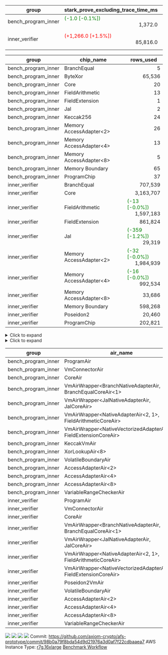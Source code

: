 | group | stark_prove_excluding_trace_time_ms | total_cells | total_cells_used | total_proof_time_ms | trace_gen_time_ms | verify_program_compile_ms |
| --- | --- | --- | --- | --- | --- | --- |
| bench_program_inner | <span style="color: green">(-1.0 [-0.1%])</span> <div style='text-align: right'>1,372.0</div>  | <div style='text-align: right'>1,916,688</div>  | <div style='text-align: right'>145,728</div>  | <span style="color: green">(-1.0 [-0.1%])</span> <div style='text-align: right'>1,394.0</div>  | <div style='text-align: right'>22.0</div>  |  |
| inner_verifier | <span style="color: red">(+1,266.0 [+1.5%])</span> <div style='text-align: right'>85,816.0</div>  | <div style='text-align: right'>715,194,392</div>  | <span style="color: green">(-4,540 [-0.0%])</span> <div style='text-align: right'>328,188,227</div>  | <span style="color: red">(+1,574.0 [+1.6%])</span> <div style='text-align: right'>99,450.0</div>  | <span style="color: red">(+308.0 [+2.3%])</span> <div style='text-align: right'>13,634.0</div>  | <span style="color: green">(-557.0 [-1.2%])</span> <div style='text-align: right'>45,978.0</div>  |

| group | chip_name | rows_used |
| --- | --- | --- |
| bench_program_inner | BranchEqual | <div style='text-align: right'>5</div>  |
| bench_program_inner | ByteXor | <div style='text-align: right'>65,536</div>  |
| bench_program_inner | Core | <div style='text-align: right'>20</div>  |
| bench_program_inner | FieldArithmetic | <div style='text-align: right'>13</div>  |
| bench_program_inner | FieldExtension | <div style='text-align: right'>1</div>  |
| bench_program_inner | Jal | <div style='text-align: right'>2</div>  |
| bench_program_inner | Keccak256 | <div style='text-align: right'>24</div>  |
| bench_program_inner | Memory AccessAdapter<2> | <div style='text-align: right'>26</div>  |
| bench_program_inner | Memory AccessAdapter<4> | <div style='text-align: right'>13</div>  |
| bench_program_inner | Memory AccessAdapter<8> | <div style='text-align: right'>5</div>  |
| bench_program_inner | Memory Boundary | <div style='text-align: right'>65</div>  |
| bench_program_inner | ProgramChip | <div style='text-align: right'>37</div>  |
| inner_verifier | BranchEqual | <div style='text-align: right'>707,539</div>  |
| inner_verifier | Core | <div style='text-align: right'>3,163,707</div>  |
| inner_verifier | FieldArithmetic | <span style="color: green">(-13 [-0.0%])</span> <div style='text-align: right'>1,597,183</div>  |
| inner_verifier | FieldExtension | <div style='text-align: right'>861,824</div>  |
| inner_verifier | Jal | <span style="color: green">(-359 [-1.2%])</span> <div style='text-align: right'>29,319</div>  |
| inner_verifier | Memory AccessAdapter<2> | <span style="color: green">(-32 [-0.0%])</span> <div style='text-align: right'>1,984,939</div>  |
| inner_verifier | Memory AccessAdapter<4> | <span style="color: green">(-16 [-0.0%])</span> <div style='text-align: right'>992,534</div>  |
| inner_verifier | Memory AccessAdapter<8> | <div style='text-align: right'>33,686</div>  |
| inner_verifier | Memory Boundary | <div style='text-align: right'>598,268</div>  |
| inner_verifier | Poseidon2 | <div style='text-align: right'>20,460</div>  |
| inner_verifier | ProgramChip | <div style='text-align: right'>202,821</div>  |

<details>
<summary>Click to expand</summary>

| group | dsl_ir | opcode | frequency |
| --- | --- | --- | --- |
| bench_program_inner |  | JAL | <div style='text-align: right'>1</div>  |
| bench_program_inner |  | STOREW | <div style='text-align: right'>2</div>  |
| bench_program_inner | AddE | FE4ADD | <div style='text-align: right'>1</div>  |
| bench_program_inner | AddF | ADD | <div style='text-align: right'>1</div>  |
| bench_program_inner | AddVI | ADD | <div style='text-align: right'>6</div>  |
| bench_program_inner | Alloc | ADD | <div style='text-align: right'>2</div>  |
| bench_program_inner | Alloc | LOADW | <div style='text-align: right'>2</div>  |
| bench_program_inner | Alloc | MUL | <div style='text-align: right'>2</div>  |
| bench_program_inner | For | ADD | <div style='text-align: right'>2</div>  |
| bench_program_inner | For | BNE | <div style='text-align: right'>3</div>  |
| bench_program_inner | For | JAL | <div style='text-align: right'>1</div>  |
| bench_program_inner | For | STOREW | <div style='text-align: right'>1</div>  |
| bench_program_inner | IfEqI | BNE | <div style='text-align: right'>2</div>  |
| bench_program_inner | ImmE | STOREW | <div style='text-align: right'>8</div>  |
| bench_program_inner | ImmF | STOREW | <div style='text-align: right'>2</div>  |
| bench_program_inner | ImmV | STOREW | <div style='text-align: right'>3</div>  |
| bench_program_inner | Keccak256 | KECCAK256 | <div style='text-align: right'>1</div>  |
| bench_program_inner | StoreV | STOREW2 | <div style='text-align: right'>2</div>  |
| inner_verifier |  | JAL | <div style='text-align: right'>1</div>  |
| inner_verifier |  | STOREW | <div style='text-align: right'>2</div>  |
| inner_verifier | AddE | FE4ADD | <div style='text-align: right'>228,553</div>  |
| inner_verifier | AddEFFI | LOADW | <div style='text-align: right'>132</div>  |
| inner_verifier | AddEFFI | STOREW | <div style='text-align: right'>396</div>  |
| inner_verifier | AddEFI | ADD | <div style='text-align: right'>220</div>  |
| inner_verifier | AddEI | ADD | <div style='text-align: right'>67,576</div>  |
| inner_verifier | AddFI | ADD | <span style="color: green">(-13 [-0.1%])</span> <div style='text-align: right'>13,606</div>  |
| inner_verifier | AddV | ADD | <div style='text-align: right'>6,239</div>  |
| inner_verifier | AddVI | ADD | <div style='text-align: right'>279,098</div>  |
| inner_verifier | Alloc | ADD | <div style='text-align: right'>24,510</div>  |
| inner_verifier | Alloc | LOADW | <div style='text-align: right'>24,510</div>  |
| inner_verifier | Alloc | MUL | <div style='text-align: right'>14,809</div>  |
| inner_verifier | AssertEqE | BNE | <div style='text-align: right'>140</div>  |
| inner_verifier | AssertEqEI | BNE | <div style='text-align: right'>4</div>  |
| inner_verifier | AssertEqF | BNE | <div style='text-align: right'>4,054</div>  |
| inner_verifier | AssertEqV | BNE | <div style='text-align: right'>1,204</div>  |
| inner_verifier | AssertEqVI | BNE | <div style='text-align: right'>171</div>  |
| inner_verifier | CycleTrackerEnd | CT_END | <div style='text-align: right'>107,359</div>  |
| inner_verifier | CycleTrackerStart | CT_START | <div style='text-align: right'>107,359</div>  |
| inner_verifier | DivE | BBE4DIV | <div style='text-align: right'>199,465</div>  |
| inner_verifier | DivEIN | BBE4DIV | <div style='text-align: right'>36</div>  |
| inner_verifier | DivEIN | STOREW | <div style='text-align: right'>144</div>  |
| inner_verifier | DivFIN | DIV | <div style='text-align: right'>86</div>  |
| inner_verifier | For | ADD | <div style='text-align: right'>541,747</div>  |
| inner_verifier | For | BNE | <div style='text-align: right'>561,498</div>  |
| inner_verifier | For | JAL | <div style='text-align: right'>19,751</div>  |
| inner_verifier | For | LOADW | <div style='text-align: right'>1,029</div>  |
| inner_verifier | For | STOREW | <div style='text-align: right'>18,722</div>  |
| inner_verifier | HintBitsF | HINT_BITS | <div style='text-align: right'>22</div>  |
| inner_verifier | HintInputVec | HINT_INPUT | <div style='text-align: right'>9,701</div>  |
| inner_verifier | IfEq | BNE | <div style='text-align: right'>7,587</div>  |
| inner_verifier | IfEqI | BNE | <div style='text-align: right'>124,909</div>  |
| inner_verifier | IfEqI | JAL | <span style="color: green">(-359 [-3.6%])</span> <div style='text-align: right'>9,547</div>  |
| inner_verifier | IfNe | BEQ | <div style='text-align: right'>6,893</div>  |
| inner_verifier | IfNe | JAL | <div style='text-align: right'>20</div>  |
| inner_verifier | IfNeI | BEQ | <div style='text-align: right'>1,079</div>  |
| inner_verifier | ImmE | STOREW | <div style='text-align: right'>12,568</div>  |
| inner_verifier | ImmF | STOREW | <div style='text-align: right'>15,873</div>  |
| inner_verifier | ImmV | STOREW | <div style='text-align: right'>22,345</div>  |
| inner_verifier | LoadE | LOADW | <div style='text-align: right'>42,328</div>  |
| inner_verifier | LoadE | LOADW2 | <div style='text-align: right'>820,568</div>  |
| inner_verifier | LoadF | LOADW | <div style='text-align: right'>11,473</div>  |
| inner_verifier | LoadF | LOADW2 | <div style='text-align: right'>306,615</div>  |
| inner_verifier | LoadV | LOADW | <div style='text-align: right'>11,843</div>  |
| inner_verifier | LoadV | LOADW2 | <div style='text-align: right'>70,929</div>  |
| inner_verifier | MulE | BBE4MUL | <div style='text-align: right'>417,165</div>  |
| inner_verifier | MulEF | MUL | <div style='text-align: right'>1,716</div>  |
| inner_verifier | MulEFI | MUL | <div style='text-align: right'>1,440</div>  |
| inner_verifier | MulEI | BBE4MUL | <div style='text-align: right'>2,728</div>  |
| inner_verifier | MulEI | STOREW | <div style='text-align: right'>10,912</div>  |
| inner_verifier | MulF | MUL | <div style='text-align: right'>24,377</div>  |
| inner_verifier | MulFI | MUL | <div style='text-align: right'>14</div>  |
| inner_verifier | MulV | MUL | <div style='text-align: right'>682</div>  |
| inner_verifier | MulVI | MUL | <div style='text-align: right'>8,441</div>  |
| inner_verifier | NegE | MUL | <div style='text-align: right'>204</div>  |
| inner_verifier | Poseidon2CompressBabyBear | COMP_POS2 | <div style='text-align: right'>7,287</div>  |
| inner_verifier | Poseidon2PermuteBabyBear | PERM_POS2 | <div style='text-align: right'>13,173</div>  |
| inner_verifier | StoreE | STOREW | <div style='text-align: right'>11,268</div>  |
| inner_verifier | StoreE | STOREW2 | <div style='text-align: right'>12,500</div>  |
| inner_verifier | StoreF | STOREW | <div style='text-align: right'>13,388</div>  |
| inner_verifier | StoreF | STOREW2 | <div style='text-align: right'>104,210</div>  |
| inner_verifier | StoreHintWord | ADD | <div style='text-align: right'>195,671</div>  |
| inner_verifier | StoreHintWord | SHINTW | <div style='text-align: right'>206,054</div>  |
| inner_verifier | StoreV | STOREW | <div style='text-align: right'>1,424</div>  |
| inner_verifier | StoreV | STOREW2 | <div style='text-align: right'>25,463</div>  |
| inner_verifier | SubE | FE4SUB | <div style='text-align: right'>13,877</div>  |
| inner_verifier | SubEF | LOADW | <div style='text-align: right'>1,194,570</div>  |
| inner_verifier | SubEF | SUB | <div style='text-align: right'>398,190</div>  |
| inner_verifier | SubEFI | ADD | <div style='text-align: right'>1,256</div>  |
| inner_verifier | SubEI | ADD | <div style='text-align: right'>288</div>  |
| inner_verifier | SubV | SUB | <div style='text-align: right'>15,386</div>  |
| inner_verifier | SubVI | SUB | <div style='text-align: right'>1,270</div>  |
| inner_verifier | SubVIN | SUB | <div style='text-align: right'>357</div>  |

</details>

<details>
<summary>Click to expand</summary>

| group | air_name | dsl_ir | opcode | cells_used |
| --- | --- | --- | --- | --- |
| bench_program_inner | <JalNativeAdapterAir,JalCoreAir> |  | JAL | <div style='text-align: right'>10</div>  |
| bench_program_inner | Boundary |  | JAL | <div style='text-align: right'>19</div>  |
| bench_program_inner | Boundary |  | STOREW | <div style='text-align: right'>38</div>  |
| bench_program_inner | CoreAir |  | STOREW | <div style='text-align: right'>110</div>  |
| bench_program_inner | <NativeVectorizedAdapterAir<4>,FieldExtensionCoreAir> | AddE | FE4ADD | <div style='text-align: right'>40</div>  |
| bench_program_inner | AccessAdapter<2> | AddE | FE4ADD | <div style='text-align: right'>66</div>  |
| bench_program_inner | AccessAdapter<4> | AddE | FE4ADD | <div style='text-align: right'>39</div>  |
| bench_program_inner | Boundary | AddE | FE4ADD | <div style='text-align: right'>76</div>  |
| bench_program_inner | <NativeAdapterAir<2, 1>,FieldArithmeticCoreAir> | AddF | ADD | <div style='text-align: right'>30</div>  |
| bench_program_inner | Boundary | AddF | ADD | <div style='text-align: right'>19</div>  |
| bench_program_inner | <NativeAdapterAir<2, 1>,FieldArithmeticCoreAir> | AddVI | ADD | <div style='text-align: right'>180</div>  |
| bench_program_inner | Boundary | AddVI | ADD | <div style='text-align: right'>38</div>  |
| bench_program_inner | <NativeAdapterAir<2, 1>,FieldArithmeticCoreAir> | Alloc | ADD | <div style='text-align: right'>60</div>  |
| bench_program_inner | Boundary | Alloc | LOADW | <div style='text-align: right'>38</div>  |
| bench_program_inner | CoreAir | Alloc | LOADW | <div style='text-align: right'>110</div>  |
| bench_program_inner | <NativeAdapterAir<2, 1>,FieldArithmeticCoreAir> | Alloc | MUL | <div style='text-align: right'>60</div>  |
| bench_program_inner | <NativeAdapterAir<2, 1>,FieldArithmeticCoreAir> | For | ADD | <div style='text-align: right'>60</div>  |
| bench_program_inner | <BranchNativeAdapterAir,BranchEqualCoreAir<1>> | For | BNE | <div style='text-align: right'>69</div>  |
| bench_program_inner | <JalNativeAdapterAir,JalCoreAir> | For | JAL | <div style='text-align: right'>10</div>  |
| bench_program_inner | Boundary | For | STOREW | <div style='text-align: right'>19</div>  |
| bench_program_inner | CoreAir | For | STOREW | <div style='text-align: right'>55</div>  |
| bench_program_inner | <BranchNativeAdapterAir,BranchEqualCoreAir<1>> | IfEqI | BNE | <div style='text-align: right'>46</div>  |
| bench_program_inner | Boundary | ImmE | STOREW | <div style='text-align: right'>152</div>  |
| bench_program_inner | CoreAir | ImmE | STOREW | <div style='text-align: right'>440</div>  |
| bench_program_inner | Boundary | ImmF | STOREW | <div style='text-align: right'>38</div>  |
| bench_program_inner | CoreAir | ImmF | STOREW | <div style='text-align: right'>110</div>  |
| bench_program_inner | Boundary | ImmV | STOREW | <div style='text-align: right'>38</div>  |
| bench_program_inner | CoreAir | ImmV | STOREW | <div style='text-align: right'>165</div>  |
| bench_program_inner | AccessAdapter<2> | Keccak256 | KECCAK256 | <div style='text-align: right'>220</div>  |
| bench_program_inner | AccessAdapter<4> | Keccak256 | KECCAK256 | <div style='text-align: right'>130</div>  |
| bench_program_inner | AccessAdapter<8> | Keccak256 | KECCAK256 | <div style='text-align: right'>85</div>  |
| bench_program_inner | Boundary | Keccak256 | KECCAK256 | <div style='text-align: right'>722</div>  |
| bench_program_inner | KeccakVmAir | Keccak256 | KECCAK256 | <div style='text-align: right'>76,752</div>  |
| bench_program_inner | Boundary | StoreV | STOREW2 | <div style='text-align: right'>38</div>  |
| bench_program_inner | CoreAir | StoreV | STOREW2 | <div style='text-align: right'>110</div>  |
| inner_verifier | <JalNativeAdapterAir,JalCoreAir> |  | JAL | <div style='text-align: right'>10</div>  |
| inner_verifier | Boundary |  | JAL | <div style='text-align: right'>19</div>  |
| inner_verifier | Boundary |  | STOREW | <div style='text-align: right'>38</div>  |
| inner_verifier | CoreAir |  | STOREW | <div style='text-align: right'>110</div>  |
| inner_verifier | <NativeVectorizedAdapterAir<4>,FieldExtensionCoreAir> | AddE | FE4ADD | <div style='text-align: right'>9,142,120</div>  |
| inner_verifier | AccessAdapter<2> | AddE | FE4ADD | <div style='text-align: right'>1,111,968</div>  |
| inner_verifier | AccessAdapter<4> | AddE | FE4ADD | <div style='text-align: right'>657,072</div>  |
| inner_verifier | Boundary | AddE | FE4ADD | <div style='text-align: right'>2,070,848</div>  |
| inner_verifier | AccessAdapter<2> | AddEFFI | LOADW | <div style='text-align: right'>968</div>  |
| inner_verifier | AccessAdapter<4> | AddEFFI | LOADW | <div style='text-align: right'>1,144</div>  |
| inner_verifier | Boundary | AddEFFI | LOADW | <div style='text-align: right'>418</div>  |
| inner_verifier | CoreAir | AddEFFI | LOADW | <div style='text-align: right'>7,260</div>  |
| inner_verifier | AccessAdapter<2> | AddEFFI | STOREW | <div style='text-align: right'>968</div>  |
| inner_verifier | Boundary | AddEFFI | STOREW | <div style='text-align: right'>1,254</div>  |
| inner_verifier | CoreAir | AddEFFI | STOREW | <div style='text-align: right'>21,780</div>  |
| inner_verifier | <NativeAdapterAir<2, 1>,FieldArithmeticCoreAir> | AddEFI | ADD | <div style='text-align: right'>6,600</div>  |
| inner_verifier | AccessAdapter<2> | AddEFI | ADD | <div style='text-align: right'>792</div>  |
| inner_verifier | AccessAdapter<4> | AddEFI | ADD | <div style='text-align: right'>468</div>  |
| inner_verifier | Boundary | AddEFI | ADD | <div style='text-align: right'>2,128</div>  |
| inner_verifier | <NativeAdapterAir<2, 1>,FieldArithmeticCoreAir> | AddEI | ADD | <div style='text-align: right'>2,027,280</div>  |
| inner_verifier | AccessAdapter<2> | AddEI | ADD | <span style="color: green">(-176 [-0.0%])</span> <div style='text-align: right'>378,928</div>  |
| inner_verifier | AccessAdapter<4> | AddEI | ADD | <span style="color: green">(-104 [-0.0%])</span> <div style='text-align: right'>223,912</div>  |
| inner_verifier | Boundary | AddEI | ADD | <div style='text-align: right'>1,130,424</div>  |
| inner_verifier | <NativeAdapterAir<2, 1>,FieldArithmeticCoreAir> | AddFI | ADD | <span style="color: green">(-390 [-0.1%])</span> <div style='text-align: right'>408,180</div>  |
| inner_verifier | Boundary | AddFI | ADD | <div style='text-align: right'>456</div>  |
| inner_verifier | <NativeAdapterAir<2, 1>,FieldArithmeticCoreAir> | AddV | ADD | <div style='text-align: right'>187,170</div>  |
| inner_verifier | Boundary | AddV | ADD | <div style='text-align: right'>38</div>  |
| inner_verifier | <NativeAdapterAir<2, 1>,FieldArithmeticCoreAir> | AddVI | ADD | <div style='text-align: right'>8,372,940</div>  |
| inner_verifier | Boundary | AddVI | ADD | <div style='text-align: right'>14,915</div>  |
| inner_verifier | <NativeAdapterAir<2, 1>,FieldArithmeticCoreAir> | Alloc | ADD | <div style='text-align: right'>735,300</div>  |
| inner_verifier | Boundary | Alloc | LOADW | <div style='text-align: right'>1,653</div>  |
| inner_verifier | CoreAir | Alloc | LOADW | <div style='text-align: right'>1,348,050</div>  |
| inner_verifier | <NativeAdapterAir<2, 1>,FieldArithmeticCoreAir> | Alloc | MUL | <div style='text-align: right'>444,270</div>  |
| inner_verifier | AccessAdapter<2> | Alloc | MUL | <div style='text-align: right'>22</div>  |
| inner_verifier | AccessAdapter<4> | Alloc | MUL | <div style='text-align: right'>26</div>  |
| inner_verifier | <BranchNativeAdapterAir,BranchEqualCoreAir<1>> | AssertEqE | BNE | <div style='text-align: right'>3,220</div>  |
| inner_verifier | AccessAdapter<2> | AssertEqE | BNE | <div style='text-align: right'>770</div>  |
| inner_verifier | AccessAdapter<4> | AssertEqE | BNE | <div style='text-align: right'>455</div>  |
| inner_verifier | <BranchNativeAdapterAir,BranchEqualCoreAir<1>> | AssertEqEI | BNE | <div style='text-align: right'>92</div>  |
| inner_verifier | AccessAdapter<2> | AssertEqEI | BNE | <div style='text-align: right'>22</div>  |
| inner_verifier | AccessAdapter<4> | AssertEqEI | BNE | <div style='text-align: right'>13</div>  |
| inner_verifier | <BranchNativeAdapterAir,BranchEqualCoreAir<1>> | AssertEqF | BNE | <div style='text-align: right'>93,242</div>  |
| inner_verifier | <BranchNativeAdapterAir,BranchEqualCoreAir<1>> | AssertEqV | BNE | <div style='text-align: right'>27,692</div>  |
| inner_verifier | <BranchNativeAdapterAir,BranchEqualCoreAir<1>> | AssertEqVI | BNE | <div style='text-align: right'>3,933</div>  |
| inner_verifier | CoreAir | CycleTrackerEnd | CT_END | <div style='text-align: right'>5,904,745</div>  |
| inner_verifier | CoreAir | CycleTrackerStart | CT_START | <div style='text-align: right'>5,904,745</div>  |
| inner_verifier | <NativeVectorizedAdapterAir<4>,FieldExtensionCoreAir> | DivE | BBE4DIV | <div style='text-align: right'>7,978,600</div>  |
| inner_verifier | AccessAdapter<2> | DivE | BBE4DIV | <div style='text-align: right'>8,760,466</div>  |
| inner_verifier | AccessAdapter<4> | DivE | BBE4DIV | <div style='text-align: right'>5,176,639</div>  |
| inner_verifier | <NativeVectorizedAdapterAir<4>,FieldExtensionCoreAir> | DivEIN | BBE4DIV | <div style='text-align: right'>1,440</div>  |
| inner_verifier | AccessAdapter<2> | DivEIN | BBE4DIV | <div style='text-align: right'>1,474</div>  |
| inner_verifier | AccessAdapter<4> | DivEIN | BBE4DIV | <div style='text-align: right'>871</div>  |
| inner_verifier | Boundary | DivEIN | BBE4DIV | <div style='text-align: right'>456</div>  |
| inner_verifier | AccessAdapter<2> | DivEIN | STOREW | <div style='text-align: right'>517</div>  |
| inner_verifier | AccessAdapter<4> | DivEIN | STOREW | <div style='text-align: right'>143</div>  |
| inner_verifier | CoreAir | DivEIN | STOREW | <div style='text-align: right'>7,920</div>  |
| inner_verifier | <NativeAdapterAir<2, 1>,FieldArithmeticCoreAir> | DivFIN | DIV | <div style='text-align: right'>2,580</div>  |
| inner_verifier | <NativeAdapterAir<2, 1>,FieldArithmeticCoreAir> | For | ADD | <div style='text-align: right'>16,252,410</div>  |
| inner_verifier | <BranchNativeAdapterAir,BranchEqualCoreAir<1>> | For | BNE | <div style='text-align: right'>12,914,454</div>  |
| inner_verifier | <JalNativeAdapterAir,JalCoreAir> | For | JAL | <div style='text-align: right'>197,510</div>  |
| inner_verifier | AccessAdapter<2> | For | JAL | <div style='text-align: right'>473</div>  |
| inner_verifier | AccessAdapter<4> | For | JAL | <div style='text-align: right'>559</div>  |
| inner_verifier | Boundary | For | LOADW | <div style='text-align: right'>399</div>  |
| inner_verifier | CoreAir | For | LOADW | <div style='text-align: right'>56,595</div>  |
| inner_verifier | Boundary | For | STOREW | <div style='text-align: right'>969</div>  |
| inner_verifier | CoreAir | For | STOREW | <div style='text-align: right'>1,029,710</div>  |
| inner_verifier | CoreAir | HintBitsF | HINT_BITS | <div style='text-align: right'>1,210</div>  |
| inner_verifier | CoreAir | HintInputVec | HINT_INPUT | <div style='text-align: right'>533,555</div>  |
| inner_verifier | <BranchNativeAdapterAir,BranchEqualCoreAir<1>> | IfEq | BNE | <div style='text-align: right'>174,501</div>  |
| inner_verifier | <BranchNativeAdapterAir,BranchEqualCoreAir<1>> | IfEqI | BNE | <div style='text-align: right'>2,872,907</div>  |
| inner_verifier | <JalNativeAdapterAir,JalCoreAir> | IfEqI | JAL | <span style="color: green">(-3,590 [-3.6%])</span> <div style='text-align: right'>95,470</div>  |
| inner_verifier | <BranchNativeAdapterAir,BranchEqualCoreAir<1>> | IfNe | BEQ | <div style='text-align: right'>158,539</div>  |
| inner_verifier | <JalNativeAdapterAir,JalCoreAir> | IfNe | JAL | <div style='text-align: right'>200</div>  |
| inner_verifier | <BranchNativeAdapterAir,BranchEqualCoreAir<1>> | IfNeI | BEQ | <div style='text-align: right'>24,817</div>  |
| inner_verifier | AccessAdapter<2> | ImmE | STOREW | <div style='text-align: right'>4,092</div>  |
| inner_verifier | AccessAdapter<4> | ImmE | STOREW | <div style='text-align: right'>2,418</div>  |
| inner_verifier | Boundary | ImmE | STOREW | <div style='text-align: right'>214,700</div>  |
| inner_verifier | CoreAir | ImmE | STOREW | <div style='text-align: right'>691,240</div>  |
| inner_verifier | Boundary | ImmF | STOREW | <div style='text-align: right'>2,337</div>  |
| inner_verifier | CoreAir | ImmF | STOREW | <div style='text-align: right'>873,015</div>  |
| inner_verifier | Boundary | ImmV | STOREW | <div style='text-align: right'>15,067</div>  |
| inner_verifier | CoreAir | ImmV | STOREW | <div style='text-align: right'>1,228,975</div>  |
| inner_verifier | AccessAdapter<2> | LoadE | LOADW | <div style='text-align: right'>62,216</div>  |
| inner_verifier | AccessAdapter<4> | LoadE | LOADW | <div style='text-align: right'>36,764</div>  |
| inner_verifier | Boundary | LoadE | LOADW | <div style='text-align: right'>517,104</div>  |
| inner_verifier | CoreAir | LoadE | LOADW | <div style='text-align: right'>2,328,040</div>  |
| inner_verifier | AccessAdapter<2> | LoadE | LOADW2 | <div style='text-align: right'>24,090</div>  |
| inner_verifier | AccessAdapter<4> | LoadE | LOADW2 | <div style='text-align: right'>14,235</div>  |
| inner_verifier | Boundary | LoadE | LOADW2 | <div style='text-align: right'>76</div>  |
| inner_verifier | CoreAir | LoadE | LOADW2 | <div style='text-align: right'>45,131,240</div>  |
| inner_verifier | AccessAdapter<2> | LoadF | LOADW | <div style='text-align: right'>22,176</div>  |
| inner_verifier | AccessAdapter<4> | LoadF | LOADW | <div style='text-align: right'>13,104</div>  |
| inner_verifier | AccessAdapter<8> | LoadF | LOADW | <div style='text-align: right'>8,568</div>  |
| inner_verifier | Boundary | LoadF | LOADW | <div style='text-align: right'>494</div>  |
| inner_verifier | CoreAir | LoadF | LOADW | <div style='text-align: right'>631,015</div>  |
| inner_verifier | AccessAdapter<2> | LoadF | LOADW2 | <div style='text-align: right'>605</div>  |
| inner_verifier | AccessAdapter<4> | LoadF | LOADW2 | <div style='text-align: right'>364</div>  |
| inner_verifier | AccessAdapter<8> | LoadF | LOADW2 | <div style='text-align: right'>391</div>  |
| inner_verifier | Boundary | LoadF | LOADW2 | <div style='text-align: right'>513</div>  |
| inner_verifier | CoreAir | LoadF | LOADW2 | <div style='text-align: right'>16,863,825</div>  |
| inner_verifier | Boundary | LoadV | LOADW | <div style='text-align: right'>13,737</div>  |
| inner_verifier | CoreAir | LoadV | LOADW | <div style='text-align: right'>651,365</div>  |
| inner_verifier | Boundary | LoadV | LOADW2 | <div style='text-align: right'>1,615</div>  |
| inner_verifier | CoreAir | LoadV | LOADW2 | <div style='text-align: right'>3,901,095</div>  |
| inner_verifier | <NativeVectorizedAdapterAir<4>,FieldExtensionCoreAir> | MulE | BBE4MUL | <div style='text-align: right'>16,686,600</div>  |
| inner_verifier | AccessAdapter<2> | MulE | BBE4MUL | <span style="color: green">(-176 [-0.0%])</span> <div style='text-align: right'>499,004</div>  |
| inner_verifier | AccessAdapter<4> | MulE | BBE4MUL | <span style="color: green">(-104 [-0.0%])</span> <div style='text-align: right'>294,866</div>  |
| inner_verifier | Boundary | MulE | BBE4MUL | <div style='text-align: right'>1,211,820</div>  |
| inner_verifier | <NativeAdapterAir<2, 1>,FieldArithmeticCoreAir> | MulEF | MUL | <div style='text-align: right'>51,480</div>  |
| inner_verifier | AccessAdapter<2> | MulEF | MUL | <div style='text-align: right'>8,492</div>  |
| inner_verifier | AccessAdapter<4> | MulEF | MUL | <div style='text-align: right'>5,018</div>  |
| inner_verifier | Boundary | MulEF | MUL | <div style='text-align: right'>912</div>  |
| inner_verifier | <NativeAdapterAir<2, 1>,FieldArithmeticCoreAir> | MulEFI | MUL | <div style='text-align: right'>43,200</div>  |
| inner_verifier | AccessAdapter<2> | MulEFI | MUL | <div style='text-align: right'>2,002</div>  |
| inner_verifier | AccessAdapter<4> | MulEFI | MUL | <div style='text-align: right'>1,183</div>  |
| inner_verifier | Boundary | MulEFI | MUL | <div style='text-align: right'>23,864</div>  |
| inner_verifier | <NativeVectorizedAdapterAir<4>,FieldExtensionCoreAir> | MulEI | BBE4MUL | <div style='text-align: right'>109,120</div>  |
| inner_verifier | AccessAdapter<2> | MulEI | BBE4MUL | <div style='text-align: right'>163,878</div>  |
| inner_verifier | AccessAdapter<4> | MulEI | BBE4MUL | <div style='text-align: right'>96,837</div>  |
| inner_verifier | Boundary | MulEI | BBE4MUL | <div style='text-align: right'>153,292</div>  |
| inner_verifier | AccessAdapter<2> | MulEI | STOREW | <div style='text-align: right'>59,774</div>  |
| inner_verifier | AccessAdapter<4> | MulEI | STOREW | <div style='text-align: right'>35,191</div>  |
| inner_verifier | Boundary | MulEI | STOREW | <div style='text-align: right'>57</div>  |
| inner_verifier | CoreAir | MulEI | STOREW | <div style='text-align: right'>600,160</div>  |
| inner_verifier | <NativeAdapterAir<2, 1>,FieldArithmeticCoreAir> | MulF | MUL | <div style='text-align: right'>731,310</div>  |
| inner_verifier | Boundary | MulF | MUL | <div style='text-align: right'>19</div>  |
| inner_verifier | <NativeAdapterAir<2, 1>,FieldArithmeticCoreAir> | MulFI | MUL | <div style='text-align: right'>420</div>  |
| inner_verifier | Boundary | MulFI | MUL | <div style='text-align: right'>19</div>  |
| inner_verifier | <NativeAdapterAir<2, 1>,FieldArithmeticCoreAir> | MulV | MUL | <div style='text-align: right'>20,460</div>  |
| inner_verifier | Boundary | MulV | MUL | <div style='text-align: right'>12,901</div>  |
| inner_verifier | <NativeAdapterAir<2, 1>,FieldArithmeticCoreAir> | MulVI | MUL | <div style='text-align: right'>253,230</div>  |
| inner_verifier | Boundary | MulVI | MUL | <div style='text-align: right'>133</div>  |
| inner_verifier | <NativeAdapterAir<2, 1>,FieldArithmeticCoreAir> | NegE | MUL | <div style='text-align: right'>6,120</div>  |
| inner_verifier | AccessAdapter<2> | NegE | MUL | <div style='text-align: right'>1,276</div>  |
| inner_verifier | AccessAdapter<4> | NegE | MUL | <div style='text-align: right'>754</div>  |
| inner_verifier | Boundary | NegE | MUL | <div style='text-align: right'>2,356</div>  |
| inner_verifier | AccessAdapter<2> | Poseidon2CompressBabyBear | COMP_POS2 | <div style='text-align: right'>298,452</div>  |
| inner_verifier | AccessAdapter<4> | Poseidon2CompressBabyBear | COMP_POS2 | <div style='text-align: right'>176,358</div>  |
| inner_verifier | AccessAdapter<8> | Poseidon2CompressBabyBear | COMP_POS2 | <div style='text-align: right'>115,311</div>  |
| inner_verifier | Poseidon2VmAir<BabyBear> | Poseidon2CompressBabyBear | COMP_POS2 | <div style='text-align: right'>3,045,966</div>  |
| inner_verifier | AccessAdapter<2> | Poseidon2PermuteBabyBear | PERM_POS2 | <div style='text-align: right'>620,312</div>  |
| inner_verifier | AccessAdapter<4> | Poseidon2PermuteBabyBear | PERM_POS2 | <div style='text-align: right'>366,964</div>  |
| inner_verifier | AccessAdapter<8> | Poseidon2PermuteBabyBear | PERM_POS2 | <div style='text-align: right'>241,536</div>  |
| inner_verifier | Poseidon2VmAir<BabyBear> | Poseidon2PermuteBabyBear | PERM_POS2 | <div style='text-align: right'>5,506,314</div>  |
| inner_verifier | AccessAdapter<2> | StoreE | STOREW | <div style='text-align: right'>7,898</div>  |
| inner_verifier | AccessAdapter<4> | StoreE | STOREW | <div style='text-align: right'>4,667</div>  |
| inner_verifier | Boundary | StoreE | STOREW | <div style='text-align: right'>214,092</div>  |
| inner_verifier | CoreAir | StoreE | STOREW | <div style='text-align: right'>619,740</div>  |
| inner_verifier | AccessAdapter<2> | StoreE | STOREW2 | <div style='text-align: right'>52,668</div>  |
| inner_verifier | AccessAdapter<4> | StoreE | STOREW2 | <div style='text-align: right'>31,122</div>  |
| inner_verifier | Boundary | StoreE | STOREW2 | <div style='text-align: right'>28,424</div>  |
| inner_verifier | CoreAir | StoreE | STOREW2 | <div style='text-align: right'>687,500</div>  |
| inner_verifier | Boundary | StoreF | STOREW | <div style='text-align: right'>254,372</div>  |
| inner_verifier | CoreAir | StoreF | STOREW | <div style='text-align: right'>736,340</div>  |
| inner_verifier | AccessAdapter<2> | StoreF | STOREW2 | <div style='text-align: right'>530,948</div>  |
| inner_verifier | AccessAdapter<4> | StoreF | STOREW2 | <div style='text-align: right'>314,158</div>  |
| inner_verifier | AccessAdapter<8> | StoreF | STOREW2 | <div style='text-align: right'>206,856</div>  |
| inner_verifier | Boundary | StoreF | STOREW2 | <div style='text-align: right'>59,204</div>  |
| inner_verifier | CoreAir | StoreF | STOREW2 | <div style='text-align: right'>5,731,550</div>  |
| inner_verifier | <NativeAdapterAir<2, 1>,FieldArithmeticCoreAir> | StoreHintWord | ADD | <div style='text-align: right'>5,870,130</div>  |
| inner_verifier | Boundary | StoreHintWord | SHINTW | <div style='text-align: right'>3,915,026</div>  |
| inner_verifier | CoreAir | StoreHintWord | SHINTW | <div style='text-align: right'>11,332,970</div>  |
| inner_verifier | Boundary | StoreV | STOREW | <div style='text-align: right'>27,056</div>  |
| inner_verifier | CoreAir | StoreV | STOREW | <div style='text-align: right'>78,320</div>  |
| inner_verifier | Boundary | StoreV | STOREW2 | <div style='text-align: right'>479,522</div>  |
| inner_verifier | CoreAir | StoreV | STOREW2 | <div style='text-align: right'>1,400,465</div>  |
| inner_verifier | <NativeVectorizedAdapterAir<4>,FieldExtensionCoreAir> | SubE | FE4SUB | <div style='text-align: right'>555,080</div>  |
| inner_verifier | AccessAdapter<2> | SubE | FE4SUB | <div style='text-align: right'>456,016</div>  |
| inner_verifier | AccessAdapter<4> | SubE | FE4SUB | <div style='text-align: right'>269,464</div>  |
| inner_verifier | Boundary | SubE | FE4SUB | <div style='text-align: right'>957,904</div>  |
| inner_verifier | AccessAdapter<2> | SubEF | LOADW | <div style='text-align: right'>4,380,090</div>  |
| inner_verifier | CoreAir | SubEF | LOADW | <div style='text-align: right'>65,701,350</div>  |
| inner_verifier | <NativeAdapterAir<2, 1>,FieldArithmeticCoreAir> | SubEF | SUB | <div style='text-align: right'>11,945,700</div>  |
| inner_verifier | AccessAdapter<2> | SubEF | SUB | <div style='text-align: right'>4,380,090</div>  |
| inner_verifier | AccessAdapter<4> | SubEF | SUB | <div style='text-align: right'>5,176,470</div>  |
| inner_verifier | <NativeAdapterAir<2, 1>,FieldArithmeticCoreAir> | SubEFI | ADD | <div style='text-align: right'>37,680</div>  |
| inner_verifier | AccessAdapter<2> | SubEFI | ADD | <div style='text-align: right'>506</div>  |
| inner_verifier | AccessAdapter<4> | SubEFI | ADD | <div style='text-align: right'>299</div>  |
| inner_verifier | Boundary | SubEFI | ADD | <div style='text-align: right'>22,116</div>  |
| inner_verifier | <NativeAdapterAir<2, 1>,FieldArithmeticCoreAir> | SubEI | ADD | <div style='text-align: right'>8,640</div>  |
| inner_verifier | AccessAdapter<2> | SubEI | ADD | <div style='text-align: right'>2,376</div>  |
| inner_verifier | AccessAdapter<4> | SubEI | ADD | <div style='text-align: right'>1,404</div>  |
| inner_verifier | Boundary | SubEI | ADD | <div style='text-align: right'>912</div>  |
| inner_verifier | <NativeAdapterAir<2, 1>,FieldArithmeticCoreAir> | SubV | SUB | <div style='text-align: right'>461,580</div>  |
| inner_verifier | Boundary | SubV | SUB | <div style='text-align: right'>76</div>  |
| inner_verifier | <NativeAdapterAir<2, 1>,FieldArithmeticCoreAir> | SubVI | SUB | <div style='text-align: right'>38,100</div>  |
| inner_verifier | Boundary | SubVI | SUB | <div style='text-align: right'>13,357</div>  |
| inner_verifier | <NativeAdapterAir<2, 1>,FieldArithmeticCoreAir> | SubVIN | SUB | <div style='text-align: right'>10,710</div>  |

</details>

| group | air_name | cells | constraints | interactions | main_cols | perm_cols | prep_cols | quotient_deg | rows |
| --- | --- | --- | --- | --- | --- | --- | --- | --- | --- |
| bench_program_inner | ProgramAir | <div style='text-align: right'>1,152</div>  | <div style='text-align: right'>4</div>  | <div style='text-align: right'>1</div>  | <div style='text-align: right'>10</div>  | <div style='text-align: right'>8</div>  |  | <div style='text-align: right'>1</div>  | <div style='text-align: right'>64</div>  |
| bench_program_inner | VmConnectorAir | <div style='text-align: right'>32</div>  | <div style='text-align: right'>8</div>  | <div style='text-align: right'>3</div>  | <div style='text-align: right'>4</div>  | <div style='text-align: right'>12</div>  | <div style='text-align: right'>1</div>  | <div style='text-align: right'>2</div>  | <div style='text-align: right'>2</div>  |
| bench_program_inner | CoreAir | <div style='text-align: right'>3,168</div>  | <div style='text-align: right'>83</div>  | <div style='text-align: right'>19</div>  | <div style='text-align: right'>55</div>  | <div style='text-align: right'>44</div>  |  | <div style='text-align: right'>2</div>  | <div style='text-align: right'>32</div>  |
| bench_program_inner | VmAirWrapper<BranchNativeAdapterAir, BranchEqualCoreAir<1> | <div style='text-align: right'>568</div>  | <div style='text-align: right'>28</div>  | <div style='text-align: right'>11</div>  | <div style='text-align: right'>23</div>  | <div style='text-align: right'>48</div>  |  | <div style='text-align: right'>2</div>  | <div style='text-align: right'>8</div>  |
| bench_program_inner | VmAirWrapper<JalNativeAdapterAir, JalCoreAir> | <div style='text-align: right'>60</div>  | <div style='text-align: right'>8</div>  | <div style='text-align: right'>7</div>  | <div style='text-align: right'>10</div>  | <div style='text-align: right'>20</div>  |  | <div style='text-align: right'>2</div>  | <div style='text-align: right'>2</div>  |
| bench_program_inner | VmAirWrapper<NativeAdapterAir<2, 1>, FieldArithmeticCoreAir> | <div style='text-align: right'>1,056</div>  | <div style='text-align: right'>27</div>  | <div style='text-align: right'>15</div>  | <div style='text-align: right'>30</div>  | <div style='text-align: right'>36</div>  |  | <div style='text-align: right'>2</div>  | <div style='text-align: right'>16</div>  |
| bench_program_inner | VmAirWrapper<NativeVectorizedAdapterAir<4>, FieldExtensionCoreAir> | <div style='text-align: right'>76</div>  | <div style='text-align: right'>27</div>  | <div style='text-align: right'>15</div>  | <div style='text-align: right'>40</div>  | <div style='text-align: right'>36</div>  |  | <div style='text-align: right'>2</div>  | <div style='text-align: right'>1</div>  |
| bench_program_inner | KeccakVmAir | <div style='text-align: right'>132,544</div>  | <div style='text-align: right'>2,251</div>  | <div style='text-align: right'>235</div>  | <div style='text-align: right'>3,198</div>  | <div style='text-align: right'>944</div>  |  | <div style='text-align: right'>2</div>  | <div style='text-align: right'>32</div>  |
| bench_program_inner | XorLookupAir<8> | <div style='text-align: right'>589,824</div>  | <div style='text-align: right'>4</div>  | <div style='text-align: right'>1</div>  | <div style='text-align: right'>1</div>  | <div style='text-align: right'>8</div>  | <div style='text-align: right'>3</div>  | <div style='text-align: right'>1</div>  | <div style='text-align: right'>65,536</div>  |
| bench_program_inner | VolatileBoundaryAir | <div style='text-align: right'>4,480</div>  | <div style='text-align: right'>21</div>  | <div style='text-align: right'>6</div>  | <div style='text-align: right'>19</div>  | <div style='text-align: right'>16</div>  |  | <div style='text-align: right'>2</div>  | <div style='text-align: right'>128</div>  |
| bench_program_inner | AccessAdapterAir<2> | <div style='text-align: right'>2,240</div>  | <div style='text-align: right'>14</div>  | <div style='text-align: right'>5</div>  | <div style='text-align: right'>11</div>  | <div style='text-align: right'>24</div>  |  | <div style='text-align: right'>2</div>  | <div style='text-align: right'>64</div>  |
| bench_program_inner | AccessAdapterAir<4> | <div style='text-align: right'>1,184</div>  | <div style='text-align: right'>14</div>  | <div style='text-align: right'>5</div>  | <div style='text-align: right'>13</div>  | <div style='text-align: right'>24</div>  |  | <div style='text-align: right'>2</div>  | <div style='text-align: right'>32</div>  |
| bench_program_inner | AccessAdapterAir<8> | <div style='text-align: right'>656</div>  | <div style='text-align: right'>14</div>  | <div style='text-align: right'>5</div>  | <div style='text-align: right'>17</div>  | <div style='text-align: right'>24</div>  |  | <div style='text-align: right'>2</div>  | <div style='text-align: right'>16</div>  |
| bench_program_inner | VariableRangeCheckerAir | <div style='text-align: right'>1,179,648</div>  | <div style='text-align: right'>4</div>  | <div style='text-align: right'>1</div>  | <div style='text-align: right'>1</div>  | <div style='text-align: right'>8</div>  | <div style='text-align: right'>2</div>  | <div style='text-align: right'>1</div>  | <div style='text-align: right'>131,072</div>  |
| inner_verifier | ProgramAir | <div style='text-align: right'>4,718,592</div>  | <div style='text-align: right'>4</div>  | <div style='text-align: right'>1</div>  | <div style='text-align: right'>10</div>  | <div style='text-align: right'>8</div>  |  | <div style='text-align: right'>1</div>  | <div style='text-align: right'>262,144</div>  |
| inner_verifier | VmConnectorAir | <div style='text-align: right'>24</div>  | <div style='text-align: right'>7</div>  | <div style='text-align: right'>3</div>  | <div style='text-align: right'>4</div>  | <div style='text-align: right'>8</div>  | <div style='text-align: right'>1</div>  | <div style='text-align: right'>4</div>  | <div style='text-align: right'>2</div>  |
| inner_verifier | CoreAir | <div style='text-align: right'>314,572,800</div>  | <div style='text-align: right'>77</div>  | <div style='text-align: right'>19</div>  | <div style='text-align: right'>55</div>  | <div style='text-align: right'>20</div>  |  | <div style='text-align: right'>8</div>  | <div style='text-align: right'>4,194,304</div>  |
| inner_verifier | VmAirWrapper<BranchNativeAdapterAir, BranchEqualCoreAir<1> | <div style='text-align: right'>45,088,768</div>  | <div style='text-align: right'>21</div>  | <div style='text-align: right'>11</div>  | <div style='text-align: right'>23</div>  | <div style='text-align: right'>20</div>  |  | <div style='text-align: right'>4</div>  | <div style='text-align: right'>1,048,576</div>  |
| inner_verifier | VmAirWrapper<JalNativeAdapterAir, JalCoreAir> | <div style='text-align: right'>720,896</div>  | <div style='text-align: right'>6</div>  | <div style='text-align: right'>7</div>  | <div style='text-align: right'>10</div>  | <div style='text-align: right'>12</div>  |  | <div style='text-align: right'>8</div>  | <div style='text-align: right'>32,768</div>  |
| inner_verifier | VmAirWrapper<NativeAdapterAir<2, 1>, FieldArithmeticCoreAir> | <div style='text-align: right'>96,468,992</div>  | <div style='text-align: right'>22</div>  | <div style='text-align: right'>15</div>  | <div style='text-align: right'>30</div>  | <div style='text-align: right'>16</div>  |  | <div style='text-align: right'>8</div>  | <div style='text-align: right'>2,097,152</div>  |
| inner_verifier | VmAirWrapper<NativeVectorizedAdapterAir<4>, FieldExtensionCoreAir> | <div style='text-align: right'>58,720,256</div>  | <div style='text-align: right'>22</div>  | <div style='text-align: right'>15</div>  | <div style='text-align: right'>40</div>  | <div style='text-align: right'>16</div>  |  | <div style='text-align: right'>8</div>  | <div style='text-align: right'>1,048,576</div>  |
| inner_verifier | Poseidon2VmAir<BabyBear> | <div style='text-align: right'>14,614,528</div>  | <div style='text-align: right'>374</div>  | <div style='text-align: right'>32</div>  | <div style='text-align: right'>418</div>  | <div style='text-align: right'>28</div>  |  | <div style='text-align: right'>8</div>  | <div style='text-align: right'>32,768</div>  |
| inner_verifier | VolatileBoundaryAir | <div style='text-align: right'>28,311,552</div>  | <div style='text-align: right'>19</div>  | <div style='text-align: right'>6</div>  | <div style='text-align: right'>19</div>  | <div style='text-align: right'>8</div>  |  | <div style='text-align: right'>8</div>  | <div style='text-align: right'>1,048,576</div>  |
| inner_verifier | AccessAdapterAir<2> | <div style='text-align: right'>96,468,992</div>  | <div style='text-align: right'>11</div>  | <div style='text-align: right'>5</div>  | <div style='text-align: right'>11</div>  | <div style='text-align: right'>12</div>  |  | <div style='text-align: right'>4</div>  | <div style='text-align: right'>4,194,304</div>  |
| inner_verifier | AccessAdapterAir<4> | <div style='text-align: right'>52,428,800</div>  | <div style='text-align: right'>11</div>  | <div style='text-align: right'>5</div>  | <div style='text-align: right'>13</div>  | <div style='text-align: right'>12</div>  |  | <div style='text-align: right'>4</div>  | <div style='text-align: right'>2,097,152</div>  |
| inner_verifier | AccessAdapterAir<8> | <div style='text-align: right'>1,900,544</div>  | <div style='text-align: right'>11</div>  | <div style='text-align: right'>5</div>  | <div style='text-align: right'>17</div>  | <div style='text-align: right'>12</div>  |  | <div style='text-align: right'>4</div>  | <div style='text-align: right'>65,536</div>  |
| inner_verifier | VariableRangeCheckerAir | <div style='text-align: right'>1,179,648</div>  | <div style='text-align: right'>4</div>  | <div style='text-align: right'>1</div>  | <div style='text-align: right'>1</div>  | <div style='text-align: right'>8</div>  | <div style='text-align: right'>2</div>  | <div style='text-align: right'>1</div>  | <div style='text-align: right'>131,072</div>  |



[![](https://axiom-public-data-staging-us-east-1.s3.us-east-1.amazonaws.com/benchmark/github/flamegraphs/98b0a79f8bda54d9d21976a3d0af7f22cdbaaea7/small_e2e.dsl_ir.opcode.air_name.cells_used.reverse.svg)](https://axiom-public-data-staging-us-east-1.s3.us-east-1.amazonaws.com/benchmark/github/flamegraphs/98b0a79f8bda54d9d21976a3d0af7f22cdbaaea7/small_e2e.dsl_ir.opcode.air_name.cells_used.reverse.svg)
[![](https://axiom-public-data-staging-us-east-1.s3.us-east-1.amazonaws.com/benchmark/github/flamegraphs/98b0a79f8bda54d9d21976a3d0af7f22cdbaaea7/small_e2e.dsl_ir.opcode.air_name.cells_used.svg)](https://axiom-public-data-staging-us-east-1.s3.us-east-1.amazonaws.com/benchmark/github/flamegraphs/98b0a79f8bda54d9d21976a3d0af7f22cdbaaea7/small_e2e.dsl_ir.opcode.air_name.cells_used.svg)
[![](https://axiom-public-data-staging-us-east-1.s3.us-east-1.amazonaws.com/benchmark/github/flamegraphs/98b0a79f8bda54d9d21976a3d0af7f22cdbaaea7/small_e2e.dsl_ir.opcode.frequency.reverse.svg)](https://axiom-public-data-staging-us-east-1.s3.us-east-1.amazonaws.com/benchmark/github/flamegraphs/98b0a79f8bda54d9d21976a3d0af7f22cdbaaea7/small_e2e.dsl_ir.opcode.frequency.reverse.svg)
[![](https://axiom-public-data-staging-us-east-1.s3.us-east-1.amazonaws.com/benchmark/github/flamegraphs/98b0a79f8bda54d9d21976a3d0af7f22cdbaaea7/small_e2e.dsl_ir.opcode.frequency.svg)](https://axiom-public-data-staging-us-east-1.s3.us-east-1.amazonaws.com/benchmark/github/flamegraphs/98b0a79f8bda54d9d21976a3d0af7f22cdbaaea7/small_e2e.dsl_ir.opcode.frequency.svg)
Commit: https://github.com/axiom-crypto/afs-prototype/commit/98b0a79f8bda54d9d21976a3d0af7f22cdbaaea7
AWS Instance Type: [r7g.16xlarge](https://instances.vantage.sh/aws/ec2/r7g.16xlarge)
[Benchmark Workflow](https://github.com/axiom-crypto/afs-prototype/actions/runs/11488483524)
